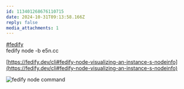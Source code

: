 ```yaml
---
id: 113401268676110715
date: 2024-10-31T09:13:58.166Z
reply: false
media_attachments: 1
---
```


[#fedify](https://e5n.cc/tags/fedify)   
fedify node -b e5n.cc

[https://fedify.dev/cli#fedify-node-visualizing-an-instance-s-nodeinfo](https://fedify.dev/cli#fedify-node-visualizing-an-instance-s-nodeinfo)

![fedify node command](https://files.e5n.cc/media_attachments/files/113/401/301/689/638/347/original/2278bae28b9fd856.png)
